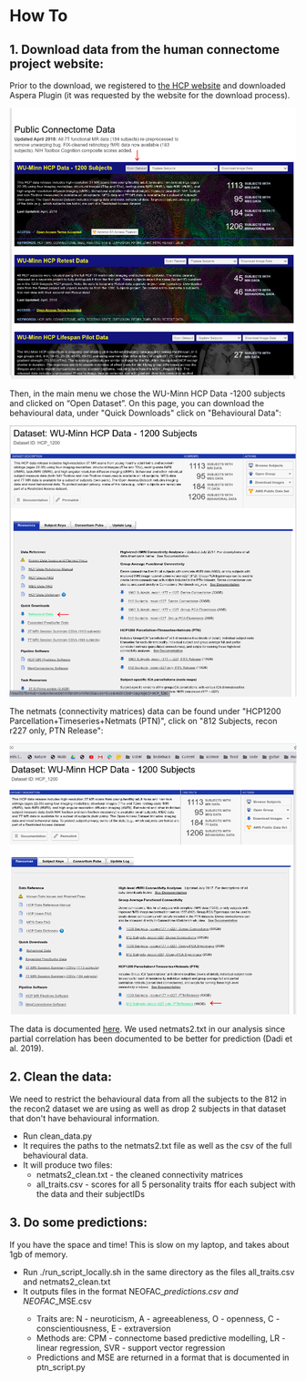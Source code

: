 # How To
## 1. Download data from the human connectome project website:

Prior to the download, we registered to [the HCP website](https://db.humanconnectome.org/)
and downloaded Aspera Plugin (it was requested by the website for the download process).

![Home screen](home_screen.png)

Then, in the main menu we chose the WU-Minn HCP Data -1200 subjects and clicked on “Open Dataset”. On this page, you can download the behavioural data, under "Quick Downloads" click on "Behavioural Data":

![Behavioral data](behavioural_data.png)

The netmats (connectivity matrices) data can be found under "HCP1200 Parcellation+Timeseries+Netmats (PTN)", click on "812 Subjects, recon r227 only, PTN Release":

![PTN data](PTN.png)

The data is documented [here](https://www.humanconnectome.org/storage/app/media/documentation/s1200/HCP1200-DenseConnectome+PTN+Appendix-July2017.pdf). We used netmats2.txt in our analysis since partial correlation has been documented to be better for prediction (Dadi et al. 2019).

## 2. Clean the data:
We need to restrict the behavioural data from all the subjects to the 812 in the recon2 dataset we are using as well as drop 2 subjects in that dataset that don't have behavioural information.
* Run clean_data.py
* It requires the paths to the netmats2.txt file as well as the csv of the full behavioural data.
* It will produce two files:
  * netmats2_clean.txt - the cleaned connectivity matrices
  * all_traits.csv - scores for all 5 personality traits ffor each subject with the data and their subjectIDs

## 3. Do some predictions:
If you have the space and time! This is slow on my laptop, and takes about 1gb of memory.
* Run ./run_script_locally.sh in the same directory as the files all_traits.csv and netmats2_clean.txt
* It outputs files in the format NEOFAC_<trait>_<method>_predictions.csv and NEOFAC_<trait>_<method>_MSE.csv
  * Traits are: N - neuroticism, A - agreeableness, O - openness, C - conscientiousness, E - extraversion
  * Methods are: CPM - connectome based predictive modelling, LR - linear regression, SVR - support vector regression
  * Predictions and MSE are returned in a format that is documented in ptn_script.py


